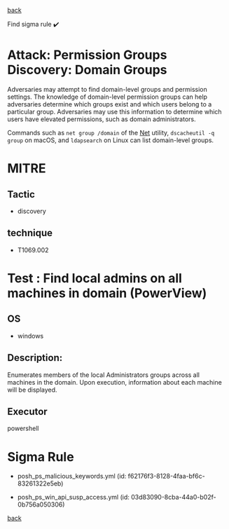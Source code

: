 
[back](../index.md)

Find sigma rule :heavy_check_mark: 

# Attack: Permission Groups Discovery: Domain Groups 

Adversaries may attempt to find domain-level groups and permission settings. The knowledge of domain-level permission groups can help adversaries determine which groups exist and which users belong to a particular group. Adversaries may use this information to determine which users have elevated permissions, such as domain administrators.

Commands such as <code>net group /domain</code> of the [Net](https://attack.mitre.org/software/S0039) utility,  <code>dscacheutil -q group</code> on macOS, and <code>ldapsearch</code> on Linux can list domain-level groups.

# MITRE
## Tactic
  - discovery


## technique
  - T1069.002


# Test : Find local admins on all machines in domain (PowerView)
## OS
  - windows


## Description:
Enumerates members of the local Administrators groups across all machines in the domain. Upon execution, information about each machine will be displayed.


## Executor
powershell

# Sigma Rule
 - posh_ps_malicious_keywords.yml (id: f62176f3-8128-4faa-bf6c-83261322e5eb)

 - posh_ps_win_api_susp_access.yml (id: 03d83090-8cba-44a0-b02f-0b756a050306)



[back](../index.md)
